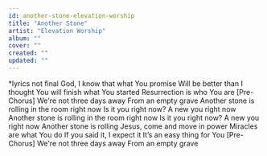 ```yaml
---
id: another-stone-elevation-worship
title: "Another Stone"
artist: "Elevation Worship"
album: ""
cover: ""
created: ""
updated: ""
---
```


*lyrics not final
God, I know that what You promise
Will be better than I thought
You will finish what You started
Resurrection is who You are
[Pre-Chorus]
We're not three days away
From an empty grave
Another stone is rolling in the room right now
Is it you right now? A new you right now
Another stone is rolling in the room right now
Is it you right now? A new you right now
Another stone is rolling
Jesus, come and move in power
Miracles are what You do
If you said it, I expect it
It’s an easy thing for You
[Pre-Chorus]
We're not three days away
From an empty grave